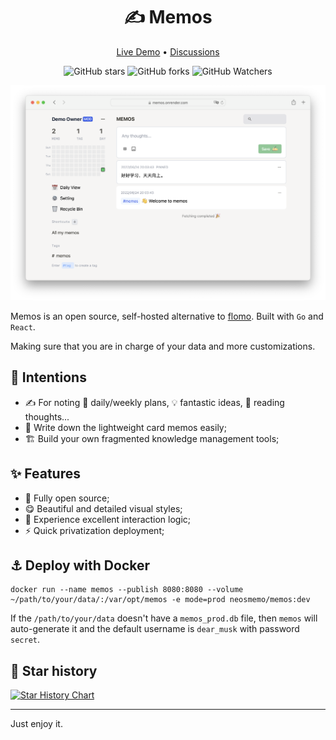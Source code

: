 <h1 align="center">✍️ Memos</h1>

<p align="center">
  <a href="https://memos.onrender.com/">Live Demo</a> •
  <a href="https://github.com/justmemos/memos/discussions">Discussions</a>
</p>

<p align="center">
  <img alt="GitHub stars" src="https://img.shields.io/github/stars/justmemos/memos" />
  <img alt="GitHub forks" src="https://img.shields.io/github/forks/justmemos/memos" />
  <img alt="GitHub Watchers" src="https://img.shields.io/github/watchers/justmemos/memos" />
</p>

![demo](https://raw.githubusercontent.com/justmemos/memos/main/resources/demo.png)

Memos is an open source, self-hosted alternative to [flomo](https://flomoapp.com/). Built with `Go` and `React`.

Making sure that you are in charge of your data and more customizations.

## 🎯 Intentions

- ✍️ For noting 📅 daily/weekly plans, 💡 fantastic ideas, 📕 reading thoughts...
- 📒 Write down the lightweight card memos easily;
- 🏗️ Build your own fragmented knowledge management tools;

## ✨ Features

- 🦄 Fully open source;
- 😋 Beautiful and detailed visual styles;
- 📑 Experience excellent interaction logic;
- ⚡️ Quick privatization deployment;

## ⚓️ Deploy with Docker

```docker
docker run --name memos --publish 8080:8080 --volume ~/path/to/your/data/:/var/opt/memos -e mode=prod neosmemo/memos:dev
```

If the `/path/to/your/data` doesn't have a `memos_prod.db` file, then `memos` will auto-generate it and the default username is `dear_musk` with password `secret`.

## 🌟 Star history

[![Star History Chart](https://api.star-history.com/svg?repos=justmemos/memos&type=Date)](https://star-history.com/#justmemos/memos&Date)

---

Just enjoy it.
